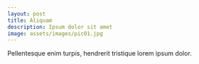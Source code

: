 ```yaml
---
layout: post
title: Aliquam
description: Ipsum dolor sit amet
image: assets/images/pic01.jpg
---
```



Pellentesque enim turpis, hendrerit tristique lorem ipsum dolor.